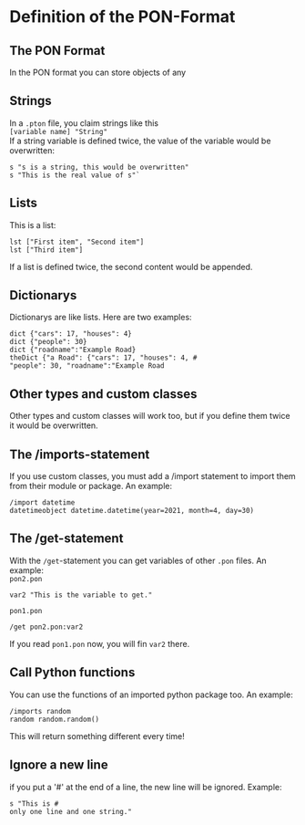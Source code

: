 # Definition of the PON-Format
## The PON Format
In the PON format you can store objects of any
## Strings
In a `.pton` file, you claim strings like this  
`[variable name] "String"`  
If a string variable is defined twice, the value of the variable would be overwritten:   

    s "s is a string, this would be overwritten"
    s "This is the real value of s"`

## Lists
This is a list:

	lst ["First item", "Second item"]
	lst ["Third item"]

If a list is  defined twice, the second content would be appended.
## Dictionarys
Dictionarys are like lists. Here are two examples:

	dict {"cars": 17, "houses": 4}
	dict {"people": 30}
	dict {"roadname":"Example Road}
	theDict {"a Road": {"cars": 17, "houses": 4, #
	"people": 30, "roadname":"Example Road
## Other types and custom classes
Other types and custom classes will work too, but if you define them twice it would be overwritten.
## The /imports-statement
If you use custom classes, you must add a /import statement to import them from their module or package.
An example:

	/import datetime
	datetimeobject datetime.datetime(year=2021, month=4, day=30)
## The /get-statement
With the `/get`-statement you can get variables of other `.pon` files. An example:  
`pon2.pon`

	var2 "This is the variable to get."

`pon1.pon`

	/get pon2.pon:var2

If you read `pon1.pon` now, you will fin `var2` there.

## Call Python functions
You can use the functions of an imported python package too. An example:

	/imports random
	random random.random()

This will return something different every time!
## Ignore a new line
if you put a '#' at the end of a line, the new line will be ignored. Example:

	s "This is #
	only one line and one string."